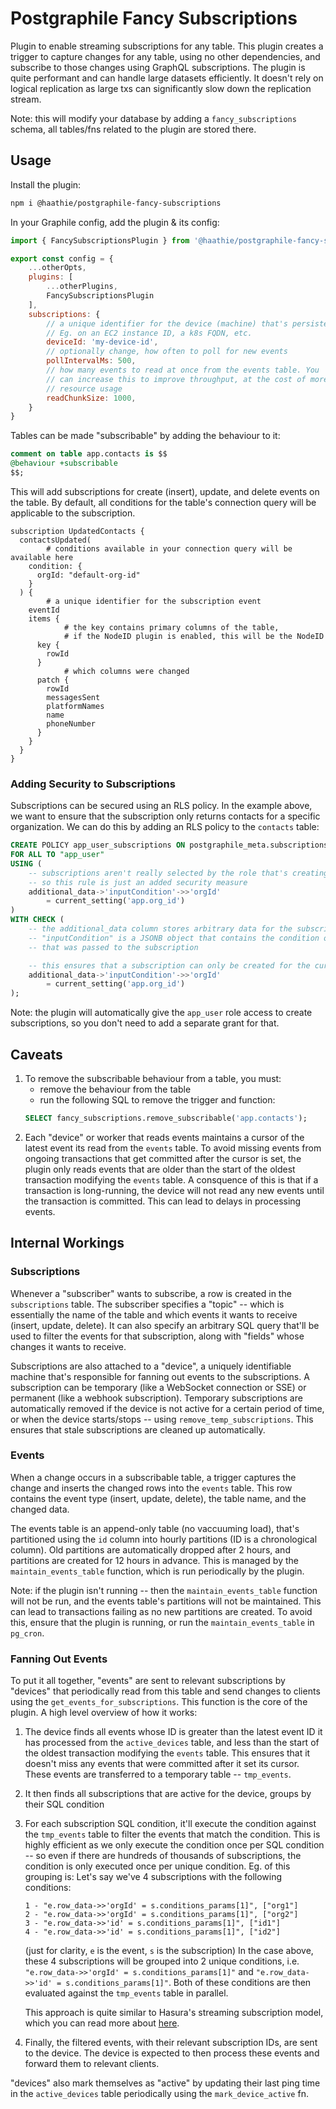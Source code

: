 # Postgraphile Fancy Subscriptions

Plugin to enable streaming subscriptions for any table. This plugin creates a trigger to capture changes for any table, using no other dependencies, and subscribe to those changes using GraphQL subscriptions.
The plugin is quite performant and can handle large datasets efficiently. It doesn't rely on logical replication as large txs can significantly slow down the replication stream.

Note: this will modify your database by adding a `fancy_subscriptions` schema, all tables/fns related to the plugin are stored there.

## Usage

Install the plugin:
```bash
npm i @haathie/postgraphile-fancy-subscriptions
```

In your Graphile config, add the plugin & its config:
``` js
import { FancySubscriptionsPlugin } from '@haathie/postgraphile-fancy-subscriptions'

export const config = {
	...otherOpts,
	plugins: [
		...otherPlugins,
		FancySubscriptionsPlugin
	],
	subscriptions: {
		// a unique identifier for the device (machine) that's persistent across restarts
		// Eg. on an EC2 instance ID, a k8s FQDN, etc.
		deviceId: 'my-device-id',
		// optionally change, how often to poll for new events
		pollIntervalMs: 500,
		// how many events to read at once from the events table. You 
		// can increase this to improve throughput, at the cost of more
		// resource usage
		readChunkSize: 1000,
	}
}
```

Tables can be made "subscribable" by adding the behaviour to it:
``` sql
comment on table app.contacts is $$
@behaviour +subscribable
$$;
```

This will add subscriptions for create (insert), update, and delete events on the table. By default, all conditions for the table's connection query will be applicable to the subscription.

``` gql
subscription UpdatedContacts {
  contactsUpdated(
		# conditions available in your connection query will be available here
    condition: {
      orgId: "default-org-id"
    }
  ) {
		# a unique identifier for the subscription event
    eventId
    items {
			# the key contains primary columns of the table,
			# if the NodeID plugin is enabled, this will be the NodeID
      key {
        rowId
      }
			# which columns were changed
      patch {
        rowId
        messagesSent
        platformNames
        name
        phoneNumber
      }
    }
  }
}
```

### Adding Security to Subscriptions

Subscriptions can be secured using an RLS policy. In the example above, we want to ensure that the subscription only returns contacts for a specific organization. We can do this by adding an RLS policy to the `contacts` table:

``` sql
CREATE POLICY app_user_subscriptions ON postgraphile_meta.subscriptions
FOR ALL TO "app_user"
USING (
	-- subscriptions aren't really selected by the role that's creating them,
	-- so this rule is just an added security measure
	additional_data->'inputCondition'->>'orgId'
		= current_setting('app.org_id')
)
WITH CHECK (
	-- the additional_data column stores arbitrary data for the subscription
	-- "inputCondition" is a JSONB object that contains the condition object
	-- that was passed to the subscription

	-- this ensures that a subscription can only be created for the current organization.
	additional_data->'inputCondition'->>'orgId'
		= current_setting('app.org_id')
);
```

Note: the plugin will automatically give the `app_user` role access to create subscriptions, so you don't need to add a separate grant for that.

## Caveats

1. To remove the subscribable behaviour from a table, you must:
	- remove the behaviour from the table
	- run the following SQL to remove the trigger and function:
	``` sql
	SELECT fancy_subscriptions.remove_subscribable('app.contacts');
	```
2. Each "device" or worker that reads events maintains a cursor of the latest event its read from the `events` table. To avoid missing events from ongoing transactions that get committed after the cursor is set, the plugin only reads events that are older than the start of the oldest transaction modifying the `events` table.
A consquence of this is that if a transaction is long-running, the device will not read any new events until the transaction is committed. This can lead to delays in processing events.

## Internal Workings

### Subscriptions

Whenever a "subscriber" wants to subscribe, a row is created in the `subscriptions` table. The subscriber specifies a "topic" -- which is essentially the name of the table and which events it wants to receive (insert, update, delete). It can also specify an arbitrary SQL query that'll be used to filter the events for that subscription, along with "fields" whose changes it wants to receive.

Subscriptions are also attached to a "device", a uniquely identifiable machine that's responsible for fanning out events to the subscriptions. A subscription can be temporary (like a WebSocket connection or SSE) or permanent (like a webhook subscription). Temporary subscriptions are automatically removed if the device is not active for a certain period of time, or when the device starts/stops -- using `remove_temp_subscriptions`. This ensures that stale subscriptions are cleaned up automatically.

### Events

When a change occurs in a subscribable table, a trigger captures the change and inserts the changed rows into the `events` table. This row contains the event type (insert, update, delete), the table name, and the changed data.

The events table is an append-only table (no vaccuuming load), that's partitioned using the `id` column into hourly partitions (ID is a chronological column). Old partitions are automatically dropped after 2 hours, and partitions are created for 12 hours in advance. This is managed by the `maintain_events_table` function, which is run periodically by the plugin.

Note: if the plugin isn't running -- then the `maintain_events_table` function will not be run, and the events table's partitions will not be maintained. This can lead to transactions failing as no new partitions are created. To avoid this, ensure that the plugin is running, or run the `maintain_events_table` in `pg_cron`.

### Fanning Out Events

To put it all together, "events" are sent to relevant subscriptions by
"devices" that periodically read from this table and send changes to clients using the `get_events_for_subscriptions`. This function is the core of the plugin. A high level overview of how it works:
1. The device finds all events whose ID is greater than the latest event ID it has processed from the `active_devices` table, and less than the start of the oldest transaction modifying the `events` table. This ensures that it doesn't miss any events that were committed after it set its cursor. These events are transferred to a temporary table -- `tmp_events`.
2. It then finds all subscriptions that are active for the device, groups by their SQL condition
3. For each subscription SQL condition, it'll execute the condition against the `tmp_events` table to filter the events that match the condition. This is highly efficient as we only execute the condition once per SQL condition -- so even if there are hundreds of thousands of subscriptions, the condition is only executed once per unique condition. Eg. of this grouping is:
	Let's say we've 4 subscriptions with the following conditions:
	```
	1 - "e.row_data->>'orgId' = s.conditions_params[1]", ["org1"]
	2 - "e.row_data->>'orgId' = s.conditions_params[1]", ["org2"]
	3 - "e.row_data->>'id' = s.conditions_params[1]", ["id1"]
	4 - "e.row_data->>'id' = s.conditions_params[1]", ["id2"]
	```
	(just for clarity, `e` is the event, `s` is the subscription)
	In the case above, these 4 subscriptions will be grouped into 2 unique conditions, i.e. `"e.row_data->>'orgId' = s.conditions_params[1]"` and `"e.row_data->>'id' = s.conditions_params[1]"`. Both of these conditions are then evaluated against the `tmp_events` table in parallel.

	This approach is quite similar to Hasura's streaming subscription model, which you can read more about [here](https://github.com/hasura/graphql-engine/blob/master/architecture/streaming-subscriptions.md?ref=highscalability.com).
4. Finally, the filtered events, with their relevant subscription IDs, are sent to the device. The device is expected to then process these events and forward them to relevant clients.

"devices" also mark themselves as "active" by updating their last ping time in the `active_devices` table periodically using the `mark_device_active` fn.
